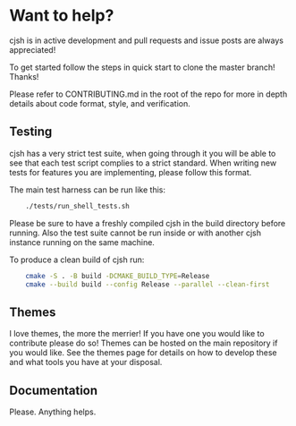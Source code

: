 # Want to help?

cjsh is in active development and pull requests and issue posts are always appreciated!

To get started follow the steps in quick start to clone the master branch! Thanks!

Please refer to CONTRIBUTING.md in the root of the repo for more in depth details about code format, style, and verification.

## Testing

cjsh has a very strict test suite, when going through it you will be able to see that each test script complies to a strict standard. When writing new tests for features you are implementing, please follow this format. 

The main test harness can be run like this:
```bash
    ./tests/run_shell_tests.sh
```

Please be sure to have a freshly compiled cjsh in the build directory before running. Also the test suite cannot be run inside or with another cjsh instance running on the same machine.

To produce a clean build of cjsh run:
```bash
    cmake -S . -B build -DCMAKE_BUILD_TYPE=Release
    cmake --build build --config Release --parallel --clean-first
```

## Themes

I love themes, the more the merrier! If you have one you would like to contribute please do so! Themes can be hosted on the main repository if you would like. See the themes page for details on how to develop these and what tools you have at your disposal.

## Documentation 

Please. Anything helps.
